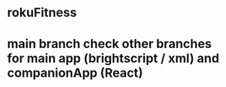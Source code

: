 # rokuFitness
# main branch check other branches for main app (brightscript / xml) and companionApp (React) 

